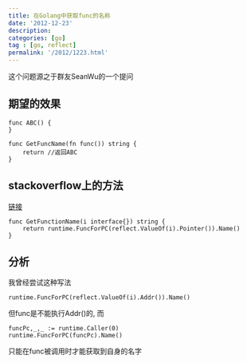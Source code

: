 ```yaml
---
title: 在Golang中获取func的名称
date: '2012-12-23'
description:
categories: [go]
tag : [go, reflect]
permalink: '/2012/1223.html'
---
```


这个问题源之于群友SeanWu的一个提问

期望的效果
---------

	func ABC() {
	}

	func GetFuncName(fn func()) string {
		return //返回ABC
	}

stackoverflow上的方法
---------------------

[链接](http://stackoverflow.com/questions/7052693/how-to-get-the-name-of-a-function-in-go)

	
	func GetFunctionName(i interface{}) string {
		return runtime.FuncForPC(reflect.ValueOf(i).Pointer()).Name()
	}

分析
----

我曾经尝试这种写法

	runtime.FuncForPC(reflect.ValueOf(i).Addr()).Name()

但func是不能执行Addr()的, 而

	funcPc,_,_ := runtime.Caller(0)
	runtime.FuncForPC(funcPc).Name()

只能在func被调用时才能获取到自身的名字